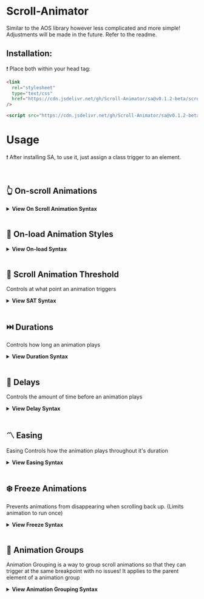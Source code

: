 # Scroll-Animator

Similar to the AOS library however less complicated and more simple! Adjustments will be made in the future. Refer to the readme.

## Installation:

❗ Place both within your head tag:

```html
<link
  rel="stylesheet"
  type="text/css"
  href="https://cdn.jsdelivr.net/gh/Scroll-Animator/sa@v0.1.2-beta/scrollanimator.css"
/>
```

```html
<script src="https://cdn.jsdelivr.net/gh/Scroll-Animator/sa@v0.1.2-beta/scrollanimator.js"></script>
```

# Usage

❗ After installing SA, to use it, just assign a class trigger to an element.

<br>

## 👆 On-scroll Animations

<details>
<summary><strong>View On Scroll Animation Syntax</strong></summary>
<br>

- **sa**:

Slides object in from the left

```html
<div class="sa"></div>
```

- **sa-right**:

Slides object in from the right

```html
<div class="sa-right"></div>
```

- **sa-zoom**:

Zooms in object

```html
<div class="sa-zoom"></div>
```

- **sa-flip**:

Flips object

```html
<div class="sa-flip"></div>
```

- **sa-shift**:

Slides object in from the left with a bounce

```html
<div class="sa-shift"></div>
```

<span style="color:orange">NOTE : This uses the animation property, you must replace <span style="color:orange">NOTE : This uses the animation property, you must replace **sa** with **animation** for durations and delays to work properly.</span>**sa** with **animation** for durations and delays to work properly.</span>


### Custom Animations

<details>
<summary><strong>View Custom Animation Syntax</strong></summary>
<br>

- Custom animations are a way for you to customize animations on scroll. They have no inherit animation attached.
- Custom animations only receive the .active class when scrolled past the breakpoint.


To Animate:

**1**. Use Transform:

```css
.my-custom-animation {
  transform: translateY(500px);
  opacity: 0;
  transition: 1s;
}

.my-custom-animation.active {
  transform: translateY(0);
  opacity: 1;
}
```

**2**. Use Keyframes:

```css

.my-custom-animation {
  opacity: 0;
}

.my-custom-animation.active {
    animation: myAnimation 0.4s ease-in-out 0s 1 forwards;
}

@keyframes myAnimation {
  0% {
    transform: translate(-6%, -6%);
        opacity: 0;
        
        
    }
    40% {
      transform: translate(3%, 3%);
        opacity: 1;
    }
    100% {
      transform: translate(0%, 0%);
        opacity: 1;
    }
}
```

</details>
</details>

<br>

## 🔄 On-load Animation Styles

<details>
<summary><strong>View On-load Syntax</strong></summary>
<br>

- **onload-shift**:

Slides object in from the left with a bounce

```html
<div class="onload-shift"></div>
```

<span style="color:orange">NOTE : This uses the animation property, you must replace **sa** with **animation** for durations and delays to work properly.</span>

- **onload-top**:

Slides object in from the top with a bounce

```html
<div class="onload-top"></div>
```

<span style="color:orange">NOTE : This uses the animation property, you must replace **sa** with **animation** for durations and delays to work properly.</span>

- **onload-bottom**:

Slides object in from the bottom with a bounce

```html
<div class="onload-bottom"></div>
```

<span style="color:orange">NOTE : This uses the animation property, you must replace **sa** with **animation** for durations and delays to work properly.</span>

</details>

<br>

## 🚦 Scroll Animation Threshold

Controls at what point an animation triggers

<details>
<summary><strong>View SAT Syntax</strong></summary>
<br>

**data-sa-threshold="{px height}"**

```html
<div class="sa" data-sa-threshold="400"></div>
```

_Default value is: 250._

</details>

<br>

## ⏭️ Durations

Controls how long an animation plays

<details>
<summary><strong>View Duration Syntax</strong></summary>
<br>
**sa-duration{time}**
``` html
<div class="sa sa-duration0_1"></div>
```

Time format: {second}\_{millisecond}

MIN: 0_1s

MAX: 15s

_The underscore is substituted for a dot._

</details>

<br>

## 🛑 Delays

Controls the amount of time before an animation plays

<details>
<summary><strong>View Delay Syntax</strong></summary>
<br>

**sa-delay{time}**

```html
<div class="sa sa-delay0_4></div>
```

Time format: {second}\_{millisecond}

MIN: 0_1s

MAX: 15s

_The underscore is substituted for a dot._

</details>

<br>

## 〽️ Easing

Easing Controls how the animation plays throughout it's duration

<details>
<summary><strong>View Easing Syntax</strong></summary>
<br>

- **sa-easeinout**

```html
<div class="sa sa-easeinout"></div>
```

- **sa-easein**

```html
<div class="sa sa-easein"></div>
```

- **sa-easeout**

```html
<div class="sa sa-easeout"></div>
```

- **sa-ease**

```html
<div class="sa sa-ease"></div>
```

- **sa-easeincubic**

```html
<div class="sa sa-easeincubic"></div>
```

- **sa-easeoutcubic**

```html
<div class="sa sa-easeoutcubic"></div>
```

- **sa-easestrong**

```html
<div class="sa sa-easestrong"></div>
```

</details>

<br>

## ❄️ Freeze Animations
Prevents animations from disappearing when scrolling back up. (Limits animation to run once)
<details>
<summary><strong>View Freeze Syntax</strong></summary>
<br>

- **sa-freeze**

```html
  <h3 class="sa sa-freeze">Some Head Text!</h3>
```

</details>

<br>

## 🔗 Animation Groups

Animation Grouping is a way to group scroll animations
so that they can trigger at the same breakpoint with no issues!
It applies to the parent element of a animation group

<details>
<summary><strong>View Animation Grouping Syntax</strong></summary>
<br>

- **sa-group**

```html
<div class="sa-group">
  <h3 class="sa">Some Head Text!</h3>
  <p class="sa">Some paragrapg text.</p>
</div>
```

**AG Nesting**

✅ Nesting Animation Groups is supported.
❗ AG nesting requires another sa-group class on the very next parent to work.

_See Usage below_!

```html
<div class="sa-group">
  <h2 class="sa">Side Head Text!/h2>
    <div class="sa-group">
      <h3 class="sa">Some Head Text!</h3>
    <p class="sa ">Some paragrapg text.</p>
  </div>
</div>
```

</details>

<br>
